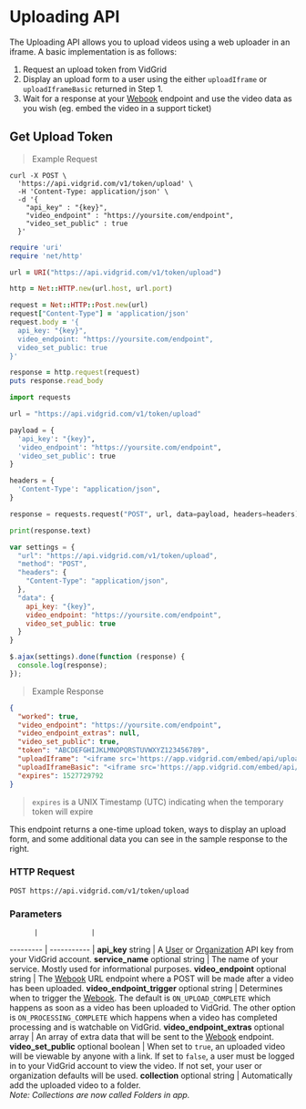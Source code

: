 # Uploading API

The Uploading API allows you to upload videos using a web uploader in an iframe. A basic implementation is as follows:

1. Request an upload token from VidGrid
2. Display an upload form to a user using the either `uploadIframe` or `uploadIframeBasic` returned in Step 1.
3. Wait for a response at your [Webook](#webhooks) endpoint and use the video data as you wish (eg. embed the video in a support ticket)

## Get Upload Token

> Example Request

```shell
curl -X POST \
  'https://api.vidgrid.com/v1/token/upload' \
  -H 'Content-Type: application/json' \
  -d '{
    "api_key" : "{key}",
    "video_endpoint" : "https://yoursite.com/endpoint",
    "video_set_public" : true
  }'
```

```ruby
require 'uri'
require 'net/http'

url = URI("https://api.vidgrid.com/v1/token/upload")

http = Net::HTTP.new(url.host, url.port)

request = Net::HTTP::Post.new(url)
request["Content-Type"] = 'application/json'
request.body = '{
  api_key: "{key}",
  video_endpoint: "https://yoursite.com/endpoint",
  video_set_public: true
}'

response = http.request(request)
puts response.read_body
```

```python
import requests

url = "https://api.vidgrid.com/v1/token/upload"

payload = {
  'api_key': "{key}",
  'video_endpoint': "https://yoursite.com/endpoint",
  'video_set_public': true
}

headers = {
  'Content-Type': "application/json",
}

response = requests.request("POST", url, data=payload, headers=headers)

print(response.text)
```

```javascript
var settings = {
  "url": "https://api.vidgrid.com/v1/token/upload",
  "method": "POST",
  "headers": {
    "Content-Type": "application/json",
  },
  "data": {
    api_key: "{key}",
    video_endpoint: "https://yoursite.com/endpoint",
    video_set_public: true
  }
}

$.ajax(settings).done(function (response) {
  console.log(response);
});
```

> Example Response

```json
{
  "worked": true,
  "video_endpoint": "https://yoursite.com/endpoint",
  "video_endpoint_extras": null,
  "video_set_public": true,
  "token": "ABCDEFGHIJKLMNOPQRSTUVWXYZ123456789",
  "uploadIframe": "<iframe src='https://app.vidgrid.com/embed/api/uploader/ABCDEFGHIJKLMNOPQRSTUVWXYZ123456789'></iframe>",
  "uploadIframeBasic": "<iframe src='https://app.vidgrid.com/embed/api/uploader/ABCDEFGHIJKLMNOPQRSTUVWXYZ123456789?uploaderType=basic></iframe>",
  "expires": 1527729792
}
```

> `expires` is a UNIX Timestamp (UTC) indicating when the temporary token will expire

This endpoint returns a one-time upload token, ways to display an upload form, and some additional data you can see in the sample response to the right.

### HTTP Request

`POST https://api.vidgrid.com/v1/token/upload`

### Parameters

          |             |
--------- | ----------- |
**api_key** string | A [User](#api-key-types) or [Organization](#api-key-types) API key from your VidGrid account.
**service_name** optional string | The name of your service. Mostly used for informational purposes.
**video_endpoint** optional string | The [Webook](#webhooks) URL endpoint where a POST will be made after a video has been uploaded.
**video_endpoint_trigger** optional string | Determines when to trigger the [Webook](#webhooks). The default is `ON_UPLOAD_COMPLETE` which happens as soon as a video has been uploaded to VidGrid. The other option is `ON_PROCESSING_COMPLETE` which happens when a video has completed processing and is watchable on VidGrid.
**video_endpoint_extras** optional array | An array of extra data that will be sent to the [Webook](#webhooks) endpoint.
**video_set_public** optional boolean | When set to `true`, an uploaded video will be viewable by anyone with a link. If set to `false`, a user must be logged in to your VidGrid account to view the video. If not set, your user or organization defaults will be used.
**collection** optional string | Automatically add the uploaded video to a folder. <br> *Note: Collections are now called Folders in app.*
